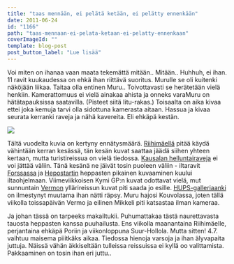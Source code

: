 ```yaml
---
title: "taas mennään, ei pelätä ketään, ei pelätty ennenkään"
date: 2011-06-24
id: "1166"
path: "taas-mennaan-ei-pelata-ketaan-ei-pelatty-ennenkaan"
coverImageId: ""
template: blog-post
post_button_label: "Lue lisää"
---
```


Voi miten on ihanaa vaan maata tekemättä mitään.. Mitään.. Huhhuh, ei ihan. 11 ravit kuukaudessa on ehkä ihan riittävä suoritus. Murulle se oli kuitenki näköjään liikaa. Taitaa olla entinen Muru.. Toivottavasti se herätetään vielä henkiin. Kamerattomuus ei vielä ainakaa ahista ja onneks varaMuru on hätätapauksissa saatavilla. (Pisteet siitä Iitu-rakas.) Toisaalta on aika kivaa ettei joka kemuja tarvi olla sidottuna kamerasta aitaan. Hassua ja kivaa seurata kerranki raveja ja nähä kavereita. Eli ehkäpä kestän.

[![](/images/nimet%25C3%25B6n40.jpg)](http://3.bp.blogspot.com/-VRXfnQtWtes/TgSFTXG3BNI/AAAAAAAAAGw/XVrrTumpXxc/s1600/nimet%25C3%25B6n40.jpg)

Tältä vuodelta kuvia on kertyny ennätysmäärä. [Riihimäellä](http://maisaw.otukset.fi/kuvat/2011/Ravit/TotoTV+Riihim%C3%A4ki/) pitää käydä vähintään kerran kesässä, tän kesän kuvat saattaa jäädä siihen yhteen kertaan, mutta turistireissua on vielä tiedossa. [Kausalan helluntairaveja](http://maisaw.otukset.fi/kuvat/2011/Ravit/Toto+Kausala/) ei voi jättää väliin. Tänä kesänä ne jäivät tosin puoleen väliin - iltaravit [Forssassa](http://maisaw.otukset.fi/kuvat/2011/Ravit/TotoTV+Forssa+2/) ja [Hepostartin](http://maisaw.otukset.fi/kuvat/2011/Tallit+ja+hevoset/Hepostart/) heppasten pikainen kuvaaminen kuului iltaohjelmaan. Viimeviikkoisen Kymi GP:n kuvat odottavat vielä, mut sunnuntain [Vermon](http://maisaw.otukset.fi/kuvat/2011/Ravit/TotoTV+Vermo/) yllärireissun kuvat piti saada jo esille. [HUPS-galleriaanki](http://maisaw.otukset.fi/kuvat/2011/Ravit/HUPS/) on ilmestynyt muutama ihan nätti räpsy. Muru hajosi Kouvolassa, joten tällä viikolla toissapäivän Vermo ja eilinen Mikkeli piti katsastaa ilman kameraa.

Ja johan tässä on tarpeeks makailtukii. Puhumattakaa tästä naurettavasta tauosta heppasten kanssa puuhailusta. Ens viikolla maanantaina Riihimäelle, perjantaina ehkäpä Poriin ja viikonloppuna Suur-Hollola. Mutta sitten! 4.7. vaihtuu maisema piiitkäks aikaa. Tiedossa hienoja varsoja ja ihan älyvapaita juttuja. Näissä vähän äkkiseltään tulleissa reissuissa ei kyllä oo valittamista. Pakkaaminen on tosin ihan eri juttu..
